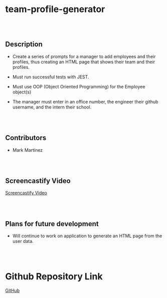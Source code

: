 # team-profile-generator
<br/>
<br/>

## Description

- Create a series of prompts for a manager to add employees and their profiles, thus creating an HTML page that shows their team and their profiles.

- Must run successful tests with JEST. 

- Must use OOP (Object Oriented Programming) for the Employee object(s)

- The manager must enter in an office number, the engineer their github username, and the intern their school. 

<br/>
<br/>

## Contributors

- Mark Martinez 

<br/>
<br/>

## Screencastify Video 

[Screencastify Video](https://watch.screencastify.com/v/a8UlUPrnqKjbZUo957k9)

<br/>
<br/>

## Plans for future development

- Will continue to work on application to generate an HTML page from the user data.

<br/>
<br/>


# Github Repository Link

[GitHub](https://github.com/MarkAnthony9014/team-profile-generator)
